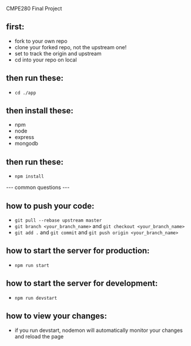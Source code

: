 CMPE280 Final Project

## first:
* fork to your own repo
* clone your forked repo, not the upstream one!
* set to track the origin and upstream
* cd into your repo on local

## then run these:
* `cd ./app`

## then install these:
* npm
* node
* express
* mongodb

## then run these:
* `npm install`




--- common questions ---
## how to push your code:
* `git pull --rebase upstream master`
* `git branch <your_branch_name>` and `git checkout <your_branch_name>`
* `git add .` and `git commit` and `git push origin <your_branch_name>`

## how to start the server for production:
* `npm run start`

## how to start the server for development:
* `npm run devstart`

## how to view your changes:
* if you run devstart, nodemon will automatically monitor your changes and reload the page
